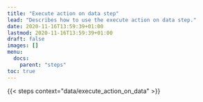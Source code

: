 ```yaml
---
title: "Execute action on data step"
lead: "Describes how to use the execute action on data step."
date: 2020-11-16T13:59:39+01:00
lastmod: 2020-11-16T13:59:39+01:00
draft: false
images: []
menu:
  docs:
    parent: "steps"
toc: true
---
```


{{< steps context="data/execute_action_on_data" >}}

